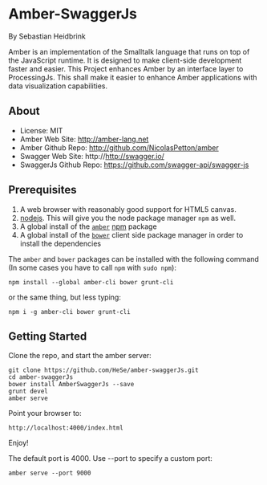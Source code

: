 Amber-SwaggerJs
=====

By Sebastian Heidbrink

Amber is an implementation of the Smalltalk language that runs on top of the JavaScript runtime. It is designed to make client-side development faster and easier.
This Project enhances Amber by an interface layer to ProcessingJs. This shall make it easier to enhance Amber applications with data visualization capabilities.

About
-------
* License:                        MIT
* Amber Web Site:                 http://amber-lang.net
* Amber Github Repo:              http://github.com/NicolasPetton/amber
* Swagger Web Site:               http://http://swagger.io/
* SwaggerJs Github Repo:          https://github.com/swagger-api/swagger-js


## Prerequisites

1. A web browser with reasonably good support for HTML5 canvas.
2. [nodejs](http://www.nodejs.org/). This will give you the node package manager `npm` as well.
3. A global install of the [`amber`](http://amber-lang.net/) [npm](http://npmjs.org/) package
4. A global install of the [`bower`](http://bower.io/) client side package manager in order to install the dependencies

The `amber` and `bower` packages can be installed with the following command (In some cases you have to call `npm` with `sudo npm`):

    npm install --global amber-cli bower grunt-cli

or the same thing, but less typing:

    npm i -g amber-cli bower grunt-cli

## Getting Started

Clone the repo, and start the amber server:

    git clone https://github.com/HeSe/amber-swaggerJs.git
    cd amber-swaggerJs
    bower install AmberSwaggerJs --save
    grunt devel
    amber serve

Point your browser to:

    http://localhost:4000/index.html

Enjoy!

The default port is 4000. Use --port to specify a custom port:

    amber serve --port 9000


